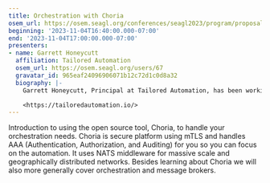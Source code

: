 ```yaml
---
title: Orchestration with Choria
osem_url: https://osem.seagl.org/conferences/seagl2023/program/proposals/997
beginning: '2023-11-04T16:40:00.000-07:00'
end: '2023-11-04T17:00:00.000-07:00'
presenters:
- name: Garrett Honeycutt
  affiliation: Tailored Automation
  osem_url: https://osem.seagl.org/users/67
  gravatar_id: 965eaf24096906071b12c72d1c0d8a32
  biography: |-
    Garrett Honeycutt, Principal at Tailored Automation, has been working with open source software and spreading its merits for over twenty years. He is passionate about automating systems and teaching others. Regularly sharing his experiences, he has had the opportunity to speak at conferences across the globe and now organizes DevOpsDays Indianapolis.

    <https://tailoredautomation.io/>
---
```


Introduction to using the open source tool, Choria, to handle your orchestration needs. Choria is secure platform using mTLS and handles AAA (Authentication, Authorization, and Auditing) for you so you can focus on the automation. It uses NATS middleware for massive scale and geographically distributed networks. Besides learning about Choria we will also more generally cover orchestration and message brokers.

